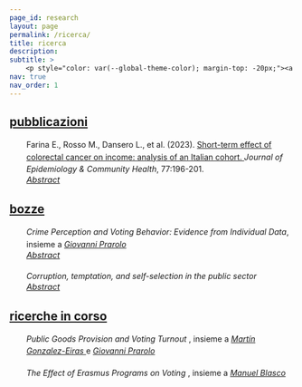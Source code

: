 ```yaml
---
page_id: research
layout: page
permalink: /ricerca/
title: ricerca
description:
subtitle: >
    <p style="color: var(--global-theme-color); margin-top: -20px;"><a href="#" onclick="window.location.href='https://marcorosso.com/research/'; return false;">research</a>&nbsp;|&nbsp;<a href='https://marcorosso.com/es/investigacion/'>investigación</a></p>
nav: true
nav_order: 1
---
```


<!-- Publications -->
<!-- Section title toggle link with Font Awesome icons -->
<div class="projects">
  <a id="toggle-content-3" href="javascript:void(0);" onclick="toggleVisibility('content-3')">
    <h2 class="category"><i class="fa-solid fa-chevron-down fa-2xs"></i> pubblicazioni </h2>
  </a>
</div>

<!-- Publications section show by default -->
<div id="content-3" style="display: block;">

  <div style="margin: 0; padding: 0; position: relative;">
      <!-- First row: journal icon and project title -->
      <div style="display: inline-block; width: 25px; text-align: center; position: absolute; top: 0;">
          <i class="fa-solid fa-newspaper" style="color: var(--global-theme-color);"></i>
      </div>
      <div style="display: inline-block; padding-left: 30px; line-height: 16pt;">
          <span>Farina E., Rosso M., Dansero L., et al. (2023). <a href="https://doi.org/10.1136/jech-2022-220088"> Short-term effect of colorectal cancer on income: analysis of an Italian cohort. </a> <i> Journal of Epidemiology & Community Health</i>, 77:196-201.</span>
      </div>
      <!-- Second row: abstract -->
      <div style="margin-top: 0px; position: relative;">
          <!-- Abstract toggle link with Font Awesome icons -->
          <div style="display: inline-block; padding-left: 30px; font-size: 11pt;">
            <a href="javascript:void(0);" id="toggle-abstract-1" onclick="toggleAbstract('abstract-1')">
              <i class="fa-solid fa-chevron-right fa-2xs"></i> <i>Abstract</i>
            </a>
          </div>
          <div id="abstract-1" style="display:inline-block; display:none; padding-left: 30px; line-height: 12pt; font-size: 10pt;">
              <b>Introduzione</b> La capacità di tornare al lavoro dopo una diagnosi di cancro è un aspetto chiave della sopravvivenza al cancro e della qualità della vita. Studi hanno riportato un rischio significativo di perdita di reddito per i sopravvissuti al cancro; tuttavia, vi sono evidenze limitate nel contesto italiano.
              <br>
              <b>Metodi</b> Il database Work Histories Italian Panel (WHIP)-Salute è stato utilizzato per selezionare una coorte di casi incidenti di cancro colorettale (CRC) tra i lavoratori del settore privato, basandosi sulle dimissioni ospedaliere. È stato utilizzato un propensity score matching per trovare un gruppo di controllo bilanciato per diversi confondenti. Regressioni ordinarie dei minimi quadrati e logistiche sono state impiegate per stimare l'effetto di una diagnosi di CRC sul reddito annuo e sulla probabilità di passaggio da un contratto a tempo pieno a uno a tempo parziale, considerando un periodo di 3 anni dopo la diagnosi.
              <br>
              <b>Risultati</b> In totale, sono stati identificati 925 casi incidenti di CRC dal 2006 al 2012. I nostri risultati confermano una riduzione statisticamente significativa del reddito dei sopravvissuti rispetto ai controlli. Questa riduzione è stata maggiore nel primo anno e ha mostrato una tendenza a diminuire nel tempo, con una perdita di reddito media su 3 anni di circa €12.000. Le analisi stratificate per sesso e posizione confermano la tendenza generale, evidenziando al contempo una forte modifica dell’effetto. Per quanto riguarda il passaggio dal lavoro a tempo pieno a quello a tempo parziale, i risultati non sono mai stati significativi.
              <br>
              <b>Conclusione</b> La perdita di reddito non sembra essere correlata a un aumento dei contratti a tempo parziale, ma piuttosto a una ridotta capacità lavorativa dei sopravvissuti in seguito ai trattamenti invasivi. Sono necessarie ulteriori ricerche per indagare le dinamiche complesse alla base di questa associazione.
          </div>
      </div>
  </div>

</div>
<!-- end -->

<!-- Working Papers -->
<!-- Section title toggle link with Font Awesome icons -->
<div class="projects">
  <a id="toggle-content-2" href="javascript:void(0);" onclick="toggleVisibility('content-2')">
    <h2 class="category"><i class="fa-solid fa-chevron-down fa-2xs"></i> bozze </h2>
  </a>
</div>

<!-- Working Papers section show by default -->
<div id="content-2" style="display: block;">

  <div style="margin: 0; padding: 0; position: relative;">
      <!-- First row: open book icon and project title -->
      <div style="display: inline-block; width: 25px; text-align: center; position: absolute; top: 0;">
          <i class="fa-solid fa-book-open" style="color: var(--global-theme-color);"></i>
      </div>
      <div style="display: inline-block; padding-left: 30px; line-height: 16pt;">
          <span><i>Crime Perception and Voting Behavior: Evidence from Individual Data</i>, insieme a <a href="https://sites.google.com/site/giovanniprarolo/"><i> Giovanni Prarolo </i></a></span>
      </div>
      <!-- Second row: abstract -->
      <div style="margin-top: 0px; position: relative;">
          <!-- Abstract toggle link with Font Awesome icons -->
          <div style="display: inline-block; padding-left: 30px; font-size: 11pt;">
            <a href="javascript:void(0);" id="toggle-abstract-2" onclick="toggleAbstract('abstract-2')">
              <i class="fa-solid fa-chevron-right fa-2xs"></i> <i>Abstract</i>
            </a>
          </div>
          <div id="abstract-2" style="display:inline-block; display:none; padding-left: 30px; line-height: 12pt; font-size: 10pt;">
              Questo studio esamina l'impatto della rilevanza della criminalità sul comportamento di voto individuale, utilizzando le notizie geolocalizzate sulla criminalità come proxy per la preoccupazione pubblica riguardo alla criminalità nel periodo precedente alle elezioni. Basandosi su un sondaggio retrospettivo di 5000 individui geolocalizzati attraverso cinque elezioni—due nazionali e tre amministrative—l'analisi si concentra principalmente sulle elezioni nazionali, dove l'assenza di fattori confondenti locali rafforza la validità esterna. I risultati sono complessivamente contrastanti e non mostrano effetti significativi sul comportamento di voto quando i crimini sono commessi da italiani. Tuttavia, i crimini attribuiti a immigrati provocano una significativa risposta elettorale individuale. Gli elettori tendono a ritirare il loro supporto al Movimento 5 Stelle (M5S), noto per la sua posizione ambigua sull'immigrazione, e si orientano verso i partiti di destra, in particolare la coalizione di Centrodestra, che enfatizza la legge e l’ordine. La risposta ai crimini legati agli immigrati varia anche in base alle caratteristiche demografiche: gli elettori con alta istruzione e competenze abbandonano più frequentemente il M5S, mentre quelli con bassa istruzione e meno competenze tendono a lasciare la Lega di estrema destra. Nelle elezioni amministrative, l'effetto della rilevanza della criminalità differisce. I crimini commessi da italiani portano a una punizione del partito in carica, mentre i crimini legati agli immigrati aumentano l’astensione, riflettendo probabilmente i costi sociali associati al cambiamento di partito tra gli elettori di sinistra. Questi risultati forniscono nuovi spunti sul rapporto tra la rilevanza della criminalità, in particolare in riferimento all'immigrazione, e il comportamento di voto individuale.
            <br>
            <div class="b">
              <b>Parole chiave:</b> criminalità, elezioni, partiti politici, giornali, comportamento di voto individuale, classificazione basata su dizionario
            </div>
          </div>
      </div>
  </div>

<br>

  <div style="margin: 0; padding: 0; position: relative;">
      <!-- First row: open book icon and project title -->
      <div style="display: inline-block; width: 25px; text-align: center; position: absolute; top: 0;">
          <i class="fa-solid fa-book-open" style="color: var(--global-theme-color);"></i>
      </div>
      <div style="display: inline-block; padding-left: 30px; line-height: 16pt;">
          <span><i> Corruption, temptation, and self-selection in the public sector </i></span>
      </div>
      <!-- Second row: abstract -->
      <div style="margin-top: 0px; position: relative;">
          <!-- Abstract toggle link with Font Awesome icons -->
          <div style="display: inline-block; padding-left: 30px; font-size: 11pt;">
            <a href="javascript:void(0);" id="toggle-abstract-3" onclick="toggleAbstract('abstract-3')">
              <i class="fa-solid fa-chevron-right fa-2xs"></i> <i>Abstract</i>
            </a>
          </div>
          <div id="abstract-3" style="display:inline-block; display:none; padding-left: 30px; line-height: 12pt; font-size: 10pt;">
             Questo articolo presenta un modello teorico che esamina l'impatto delle opportunità di corruzione sul processo di auto-selezione degli individui nel settore pubblico. Lo studio esplora come la tentazione di impegnarsi nella corruzione influenzi le scelte professionali degli individui. Il principale risultato della ricerca evidenzia un effetto duale delle opportunità di corruzione nel settore pubblico. Da un lato, tali opportunità attraggono individui con minore ambizione e motivazione, che sono più propensi a impegnarsi in comportamenti non etici. Dall'altro lato, quando la tentazione di partecipare alla corruzione diventa significativa, gli individui altamente motivati potrebbero essere dissuasi dal perseguire una carriera nel settore pubblico a causa di problemi di autocontrollo, optando invece per un impiego nel settore privato. Questo risultato sottolinea l'importanza di considerare l'impatto della corruzione e dei problemi di autocontrollo sulla qualità e composizione della forza lavoro del settore pubblico, che può avere implicazioni più ampie per i risultati economici.
              <br>
              <div class="b">
                <b>Parole chiave:</b> auto-selezione, corruzione, tentazione, autocontrollo.
              </div>
          </div>
        </div>
      </div>
  
</div>
<!-- end -->

<!-- Work in Progress -->
<!-- Section title toggle link with Font Awesome icons -->
<div class="projects">
  <a id="toggle-content-1" href="javascript:void(0);" onclick="toggleVisibility('content-1')">
    <h2 class="category"><i class="fa-solid fa-chevron-down fa-2xs"></i> ricerche in corso </h2>
  </a>
</div>

<!-- Working Papers section show by default -->
<div id="content-1" style="display: block;">

  <div style="margin: 0; padding: 0; position: relative;">
      <!-- First row: bookmark icon and project title -->
      <div style="display: inline-block; width: 25px; text-align: center; position: absolute; top: 0;">
          <i class="fa-solid fa-bookmark" style="color: var(--global-theme-color);"></i>
      </div>
      <div style="display: inline-block; padding-left: 30px; line-height: 16pt;">
          <span><i> Public Goods Provision and Voting Turnout </i>, insieme a <a href="https://sites.google.com/view/mgeiras/inicio"><i> Martín Gonzalez-Eiras </i></a> e <a href="https://sites.google.com/site/giovanniprarolo/"><i> Giovanni Prarolo </i></a></span>
      </div>
  </div>

  <br>

  <div style="margin: 0; padding: 0; position: relative;">
      <!-- First row: bookmark icon and project title -->
      <div style="display: inline-block; width: 25px; text-align: center; position: absolute; top: 0;">
          <i class="fa-solid fa-bookmark" style="color: var(--global-theme-color);"></i>
      </div>
      <div style="display: inline-block; padding-left: 30px; line-height: 16pt;">
          <span><i> The Effect of Erasmus Programs on Voting </i>, insieme a <a href="https://www.unibo.it/sitoweb/manuel.blasco2/en"><i> Manuel Blasco </i></a></span>
      </div>
  </div>

</div>
<!-- end -->

<!-- Inline script -->
<script>
  // Toggle the visibility of the abstract and switch the icon
  function toggleAbstract(id) {
    var abstract = document.getElementById(id);
    var toggleButton = document.getElementById('toggle-' + id).querySelector('i');

    if (abstract.style.display === "none" || abstract.style.display === "") {
      abstract.style.display = "block";
      toggleButton.className = "fa-solid fa-chevron-down fa-2xs"; // Change to down icon
    } else {
      abstract.style.display = "none";
      toggleButton.className = "fa-solid fa-chevron-right fa-2xs"; // Change to right icon
    }
  }
  // Toggle the visibility of the sections
  function toggleVisibility(id) {
    var content = document.getElementById(id);
    var toggleButton = document.getElementById('toggle-' + id).querySelector('i');
    
    if (content.style.display === "none") {
      content.style.display = "block";
      toggleButton.className = "fa-solid fa-chevron-down fa-2xs"; // Change to down icon
    } else {
      content.style.display = "none";
      toggleButton.className = "fa-solid fa-chevron-right fa-2xs"; // Change to right icon
    }
  }
</script>

<style>
  div.b {
    margin-top: 5px;
  }
</style>
